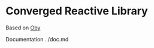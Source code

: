 # Converged Reactive Library 

Based on [Oby](https://github.com/vobyjs/oby)

Documentation ../doc.md
